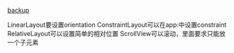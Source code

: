 
[backup](https://www.cnblogs.com/acha/articles/12310016.html)

LinearLayout要设置orientation
ConstraintLayout可以在app:中设置constraint
RelativeLayout可以设置简单的相对位置
ScrollView可以滚动，里面要求只能放一个子元素